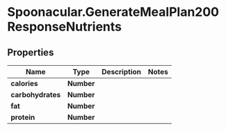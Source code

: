 # Spoonacular.GenerateMealPlan200ResponseNutrients

## Properties

Name | Type | Description | Notes
------------ | ------------- | ------------- | -------------
**calories** | **Number** |  | 
**carbohydrates** | **Number** |  | 
**fat** | **Number** |  | 
**protein** | **Number** |  | 


